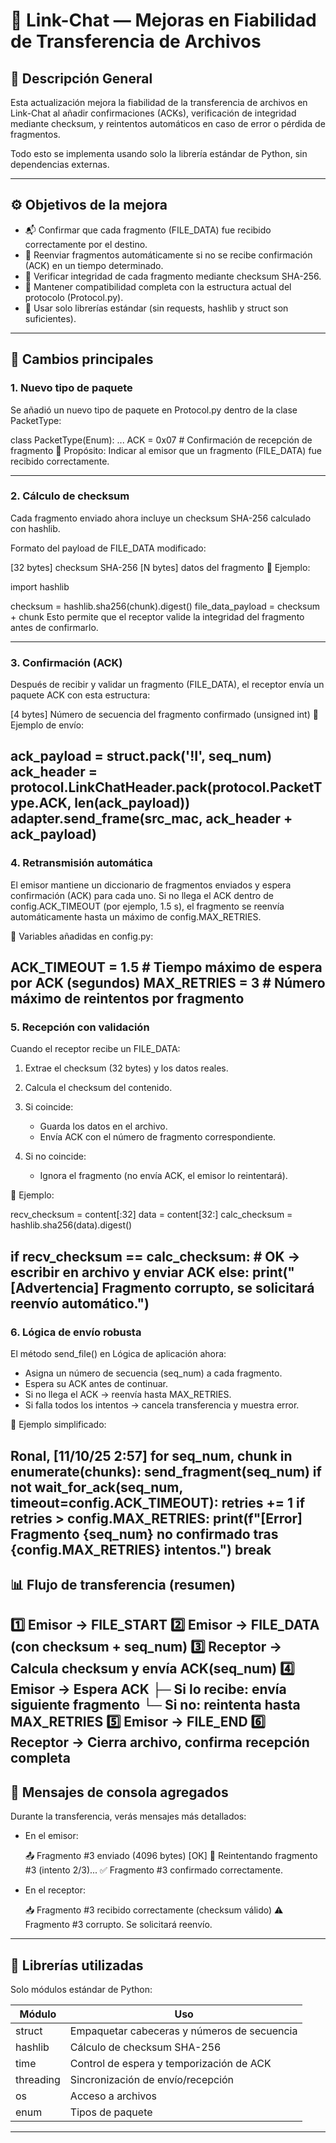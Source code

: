 

# 🧩 Link-Chat — Mejoras en Fiabilidad de Transferencia de Archivos

## 📄 Descripción General

Esta actualización mejora la fiabilidad de la transferencia de archivos en Link-Chat al añadir confirmaciones (ACKs), verificación de integridad mediante checksum, y reintentos automáticos en caso de error o pérdida de fragmentos.

Todo esto se implementa usando solo la librería estándar de Python, sin dependencias externas.

---

## ⚙️ Objetivos de la mejora

* 📬 Confirmar que cada fragmento (FILE_DATA) fue recibido correctamente por el destino.
* 🔁 Reenviar fragmentos automáticamente si no se recibe confirmación (ACK) en un tiempo determinado.
* 🧮 Verificar integridad de cada fragmento mediante checksum SHA-256.
* 🧱 Mantener compatibilidad completa con la estructura actual del protocolo (Protocol.py).
* 🧰 Usar solo librerías estándar (sin requests, hashlib y struct son suficientes).

---

## 🧠 Cambios principales

### 1. Nuevo tipo de paquete

Se añadió un nuevo tipo de paquete en Protocol.py dentro de la clase PacketType:

class PacketType(Enum):
    ...
    ACK = 0x07  # Confirmación de recepción de fragmento
📘 Propósito: Indicar al emisor que un fragmento (FILE_DATA) fue recibido correctamente.

---

### 2. Cálculo de checksum

Cada fragmento enviado ahora incluye un checksum SHA-256 calculado con hashlib.

Formato del payload de FILE_DATA modificado:

[32 bytes] checksum SHA-256
[N bytes]  datos del fragmento
📗 Ejemplo:

import hashlib

checksum = hashlib.sha256(chunk).digest()
file_data_payload = checksum + chunk
Esto permite que el receptor valide la integridad del fragmento antes de confirmarlo.

---

### 3. Confirmación (ACK)

Después de recibir y validar un fragmento (FILE_DATA), el receptor envía un paquete ACK con esta estructura:

[4 bytes] Número de secuencia del fragmento confirmado (unsigned int)
📘 Ejemplo de envío:

ack_payload = struct.pack('!I', seq_num)
ack_header = protocol.LinkChatHeader.pack(protocol.PacketType.ACK, len(ack_payload))
adapter.send_frame(src_mac, ack_header + ack_payload)
---

### 4. Retransmisión automática

El emisor mantiene un diccionario de fragmentos enviados y espera confirmación (ACK) para cada uno.
Si no llega el ACK dentro de config.ACK_TIMEOUT (por ejemplo, 1.5 s), el fragmento se reenvía automáticamente hasta un máximo de config.MAX_RETRIES.

📘 Variables añadidas en config.py:

ACK_TIMEOUT = 1.5       # Tiempo máximo de espera por ACK (segundos)
MAX_RETRIES = 3         # Número máximo de reintentos por fragmento
---

### 5. Recepción con validación

Cuando el receptor recibe un FILE_DATA:

1. Extrae el checksum (32 bytes) y los datos reales.
2. Calcula el checksum del contenido.
3. Si coincide:

   * Guarda los datos en el archivo.
   * Envía ACK con el número de fragmento correspondiente.
4. Si no coincide:

   * Ignora el fragmento (no envía ACK, el emisor lo reintentará).

📗 Ejemplo:

recv_checksum = content[:32]
data = content[32:]
calc_checksum = hashlib.sha256(data).digest()

if recv_checksum == calc_checksum:
    # OK → escribir en archivo y enviar ACK
else:
    print("[Advertencia] Fragmento corrupto, se solicitará reenvío automático.")
---

### 6. Lógica de envío robusta

El método send_file() en Lógica de aplicación ahora:

* Asigna un número de secuencia (seq_num) a cada fragmento.
* Espera su ACK antes de continuar.
* Si no llega el ACK → reenvía hasta MAX_RETRIES.
* Si falla todos los intentos → cancela transferencia y muestra error.

📘 Ejemplo simplificado:

Ronal, [11/10/25 2:57]
for seq_num, chunk in enumerate(chunks):
    send_fragment(seq_num)
    if not wait_for_ack(seq_num, timeout=config.ACK_TIMEOUT):
        retries += 1
        if retries > config.MAX_RETRIES:
            print(f"[Error] Fragmento {seq_num} no confirmado tras {config.MAX_RETRIES} intentos.")
            break
---

## 📊 Flujo de transferencia (resumen)

1️⃣ Emisor → FILE_START
2️⃣ Emisor → FILE_DATA (con checksum + seq_num)
3️⃣ Receptor → Calcula checksum y envía ACK(seq_num)
4️⃣ Emisor → Espera ACK
     ├─ Si lo recibe: envía siguiente fragmento
     └─ Si no: reintenta hasta MAX_RETRIES
5️⃣ Emisor → FILE_END
6️⃣ Receptor → Cierra archivo, confirma recepción completa
---

## 🧾 Mensajes de consola agregados

Durante la transferencia, verás mensajes más detallados:

* En el emisor:

 
  📤 Fragmento #3 enviado (4096 bytes) [OK]
  🔁 Reintentando fragmento #3 (intento 2/3)...
  ✅ Fragmento #3 confirmado correctamente.
  
* En el receptor:

 
  📥 Fragmento #3 recibido correctamente (checksum válido)
  ⚠️ Fragmento #3 corrupto. Se solicitará reenvío.
  
---

## 🧰 Librerías utilizadas

Solo módulos estándar de Python:

| Módulo      | Uso                                         |
| ----------- | ------------------------------------------- |
| struct    | Empaquetar cabeceras y números de secuencia |
| hashlib   | Cálculo de checksum SHA-256                 |
| time      | Control de espera y temporización de ACK    |
| threading | Sincronización de envío/recepción           |
| os        | Acceso a archivos                           |
| enum      | Tipos de paquete                            |

---

